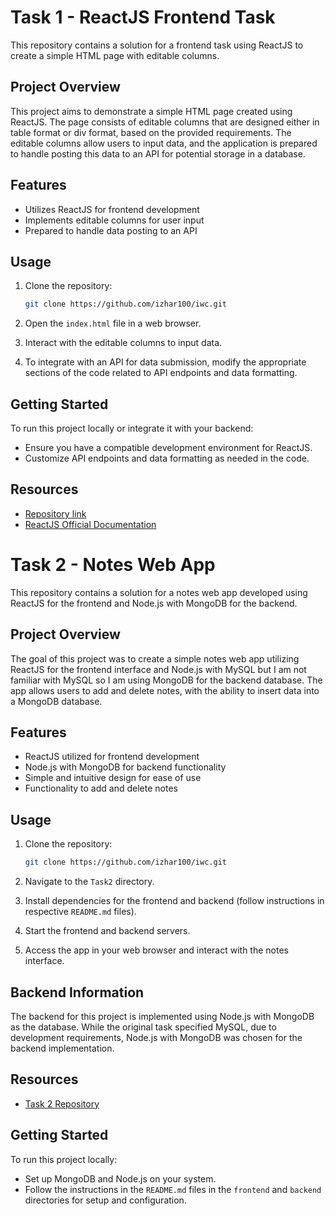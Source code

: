 

# Task 1 - ReactJS Frontend Task

This repository contains a solution for a frontend task using ReactJS to create a simple HTML page with editable columns.

## Project Overview

This project aims to demonstrate a simple HTML page created using ReactJS. The page consists of editable columns that are designed either in table format or div format, based on the provided requirements. The editable columns allow users to input data, and the application is prepared to handle posting this data to an API for potential storage in a database.

## Features

- Utilizes ReactJS for frontend development
- Implements editable columns for user input
- Prepared to handle data posting to an API

## Usage

1. Clone the repository:

   ```bash
   git clone https://github.com/izhar100/iwc.git
   ```

2. Open the `index.html` file in a web browser.

3. Interact with the editable columns to input data.

4. To integrate with an API for data submission, modify the appropriate sections of the code related to API endpoints and data formatting.

## Getting Started

To run this project locally or integrate it with your backend:

- Ensure you have a compatible development environment for ReactJS.
- Customize API endpoints and data formatting as needed in the code.

## Resources

- [Repository link](https://github.com/izhar100/iwc/tree/main/Task1)
- [ReactJS Official Documentation](https://reactjs.org/docs/add-react-to-a-website.html)


# Task 2 - Notes Web App

This repository contains a solution for a notes web app developed using ReactJS for the frontend and Node.js with MongoDB for the backend.

## Project Overview

The goal of this project was to create a simple notes web app utilizing ReactJS for the frontend interface and Node.js with MySQL but I am not familiar with MySQL so I am using MongoDB for the backend database. The app allows users to add and delete notes, with the ability to insert data into a MongoDB database.

## Features

- ReactJS utilized for frontend development
- Node.js with MongoDB for backend functionality
- Simple and intuitive design for ease of use
- Functionality to add and delete notes

## Usage

1. Clone the repository:

   ```bash
   git clone https://github.com/izhar100/iwc.git
   ```

2. Navigate to the `Task2` directory.

3. Install dependencies for the frontend and backend (follow instructions in respective `README.md` files).

4. Start the frontend and backend servers.

5. Access the app in your web browser and interact with the notes interface.

## Backend Information

The backend for this project is implemented using Node.js with MongoDB as the database. While the original task specified MySQL, due to development requirements, Node.js with MongoDB was chosen for the backend implementation.

## Resources

- [Task 2 Repository](https://github.com/izhar100/iwc/tree/main/Task2)

## Getting Started

To run this project locally:

- Set up MongoDB and Node.js on your system.
- Follow the instructions in the `README.md` files in the `frontend` and `backend` directories for setup and configuration.
